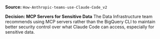 **Source:** `How-Anthropic-teams-use-Claude-Code_v2`

**Decision: MCP Servers for Sensitive Data**
The Data Infrastructure team recommends using MCP servers rather than the BigQuery CLI to maintain better security control over what Claude Code can access, especially for sensitive data.
